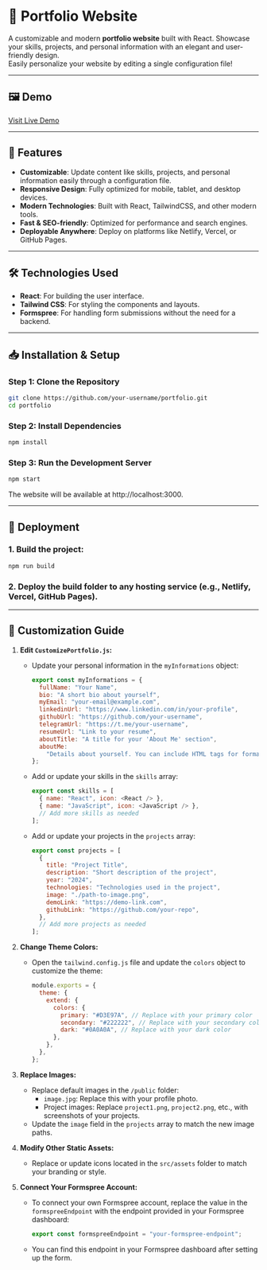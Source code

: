 # 🚀 Portfolio Website

A customizable and modern **portfolio website** built with React. Showcase your skills, projects, and personal information with an elegant and user-friendly design.  
Easily personalize your website by editing a single configuration file!

---

## 🖼 Demo

[Visit Live Demo](https://amirmousavi.netlify.app)

---

## 🎯 Features

- **Customizable**: Update content like skills, projects, and personal information easily through a configuration file.
- **Responsive Design**: Fully optimized for mobile, tablet, and desktop devices.
- **Modern Technologies**: Built with React, TailwindCSS, and other modern tools.
- **Fast & SEO-friendly**: Optimized for performance and search engines.
- **Deployable Anywhere**: Deploy on platforms like Netlify, Vercel, or GitHub Pages.

---

## 🛠 Technologies Used

- **React**: For building the user interface.
- **Tailwind CSS**: For styling the components and layouts.
- **Formspree**: For handling form submissions without the need for a backend.

---

## 📥 Installation & Setup

### Step 1: Clone the Repository

```bash
git clone https://github.com/your-username/portfolio.git
cd portfolio
```

### Step 2: Install Dependencies

```bash
npm install
```

### Step 3: Run the Development Server

```bash
npm start
```

The website will be available at http://localhost:3000.

---

## 🚀 Deployment

### 1. Build the project:

```bash
npm run build
```

### 2. Deploy the build folder to any hosting service (e.g., Netlify, Vercel, GitHub Pages).

---

## 🎨 Customization Guide

1. **Edit `CustomizePortfolio.js`:**

   - Update your personal information in the `myInformations` object:

     ```javascript
     export const myInformations = {
       fullName: "Your Name",
       bio: "A short bio about yourself",
       myEmail: "your-email@example.com",
       linkedinUrl: "https://www.linkedin.com/in/your-profile",
       githubUrl: "https://github.com/your-username",
       telegramUrl: "https://t.me/your-username",
       resumeUrl: "Link to your resume",
       aboutTitle: "A title for your 'About Me' section",
       aboutMe:
         "Details about yourself. You can include HTML tags for formatting.",
     };
     ```

   - Add or update your skills in the `skills` array:

     ```javascript
     export const skills = [
       { name: "React", icon: <React /> },
       { name: "JavaScript", icon: <JavaScript /> },
       // Add more skills as needed
     ];
     ```

   - Add or update your projects in the `projects` array:
     ```javascript
     export const projects = [
       {
         title: "Project Title",
         description: "Short description of the project",
         year: "2024",
         technologies: "Technologies used in the project",
         image: "./path-to-image.png",
         demoLink: "https://demo-link.com",
         githubLink: "https://github.com/your-repo",
       },
       // Add more projects as needed
     ];
     ```

2. **Change Theme Colors:**

   - Open the `tailwind.config.js` file and update the `colors` object to customize the theme:
     ```javascript
     module.exports = {
       theme: {
         extend: {
           colors: {
             primary: "#D3E97A", // Replace with your primary color
             secondary: "#222222", // Replace with your secondary color
             dark: "#0A0A0A", // Replace with your dark color
           },
         },
       },
     };
     ```

3. **Replace Images:**

   - Replace default images in the `/public` folder:
     - `image.jpg`: Replace this with your profile photo.
     - Project images: Replace `project1.png`, `project2.png`, etc., with screenshots of your projects.
   - Update the `image` field in the `projects` array to match the new image paths.

4. **Modify Other Static Assets:**

   - Replace or update icons located in the `src/assets` folder to match your branding or style.

5. **Connect Your Formspree Account:**
   - To connect your own Formspree account, replace the value in the `formspreeEndpoint` with the endpoint provided in your Formspree dashboard:
     ```javascript
     export const formspreeEndpoint = "your-formspree-endpoint";
     ```
   - You can find this endpoint in your Formspree dashboard after setting up the form.
